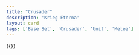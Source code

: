 ```yaml
---
title: "Crusader"
description: 'Krieg Eterna'
layout: card
tags: ['Base Set', 'Crusader', 'Unit', 'Melee']
---
```

{{<card-detail-page title="Crusader" artwork="Hugues de Payens, first Grand Master of the Order of the Temple by Henri Lehmann (1841)" />}}
